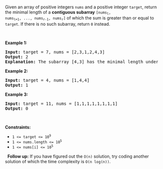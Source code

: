 Given an array of positive integers `` nums `` and a positive integer `` target ``, return the minimal length of a __contiguous subarray__ <code>[nums<sub>l</sub>, nums<sub>l+1</sub>, ..., nums<sub>r-1</sub>, nums<sub>r</sub>]</code> of which the sum is greater than or equal to `` target ``. If there is no such subarray, return `` 0 `` instead.

&nbsp;

__Example 1:__

<pre>
<strong>Input:</strong> target = 7, nums = [2,3,1,2,4,3]
<strong>Output:</strong> 2
<strong>Explanation:</strong> The subarray [4,3] has the minimal length under the problem constraint.
</pre>

__Example 2:__

<pre>
<strong>Input:</strong> target = 4, nums = [1,4,4]
<strong>Output:</strong> 1
</pre>

__Example 3:__

<pre>
<strong>Input:</strong> target = 11, nums = [1,1,1,1,1,1,1,1]
<strong>Output:</strong> 0
</pre>

&nbsp;

__Constraints:__

*   <code>1 &lt;= target &lt;= 10<sup>9</sup></code>
*   <code>1 &lt;= nums.length &lt;= 10<sup>5</sup></code>
*   <code>1 &lt;= nums[i] &lt;= 10<sup>5</sup></code>

&nbsp;
__Follow up:__ If you have figured out the `` O(n) `` solution, try coding another solution of which the time complexity is `` O(n log(n)) ``.